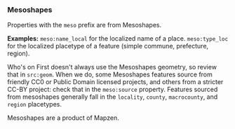 ### Mesoshapes

Properties with the `meso` prefix are from Mesoshapes.

**Examples:** `meso:name_local` for the localized name of a place. `meso:type_loc` for the localized placetype of a feature (simple commune, prefecture, region).

Who's on First doesn't always use the Mesoshapes geometry, so review that in `src:geom`. When we do, some Mesoshapes features source from friendly CC0 or Public Domain licensed projects, and others from a stricter CC-BY project: check that in the `meso:source` property. Features sourced from mesoshapes generally fall in the `locality`, `county`, `macrocounty`, and `region` placetypes.

Mesoshapes are a product of Mapzen.